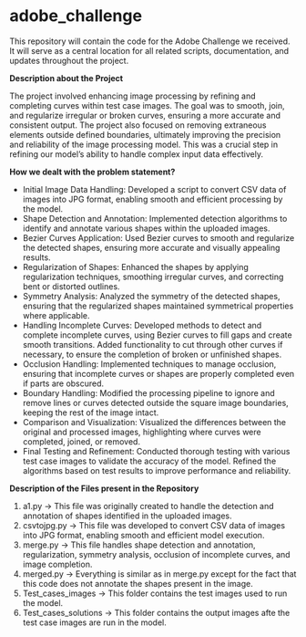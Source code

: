 # adobe_challenge
This repository will contain the code for the Adobe Challenge we received. It will serve as a central location for all related scripts, documentation, and updates throughout the project.

**Description about the Project**

The project involved enhancing image processing by refining and completing curves within test case images. The goal was to smooth, join, and regularize irregular or broken curves, ensuring a more accurate and consistent output. The project also focused on removing extraneous elements outside defined boundaries, ultimately improving the precision and reliability of the image processing model. This was a crucial step in refining our model’s ability to handle complex input data effectively.

**How we dealt with the problem statement?**
- Initial Image Data Handling: Developed a script to convert CSV data of images into JPG format, enabling smooth and efficient processing by the model.
- Shape Detection and Annotation: Implemented detection algorithms to identify and annotate various shapes within the uploaded images.
- Bezier Curves Application: Used Bezier curves to smooth and regularize the detected shapes, ensuring more accurate and visually appealing results.
- Regularization of Shapes: Enhanced the shapes by applying regularization techniques, smoothing irregular curves, and correcting bent or distorted outlines.
- Symmetry Analysis: Analyzed the symmetry of the detected shapes, ensuring that the regularized shapes maintained symmetrical properties where applicable.
- Handling Incomplete Curves: Developed methods to detect and complete incomplete curves, using Bezier curves to fill gaps and create smooth transitions. Added functionality to cut through other curves if necessary, to ensure the completion of broken or unfinished shapes.
- Occlusion Handling: Implemented techniques to manage occlusion, ensuring that incomplete curves or shapes are properly completed even if parts are obscured.
- Boundary Handling: Modified the processing pipeline to ignore and remove lines or curves detected outside the square image boundaries, keeping the rest of the image intact.
- Comparison and Visualization: Visualized the differences between the original and processed images, highlighting where curves were completed, joined, or removed.
- Final Testing and Refinement: Conducted thorough testing with various test case images to validate the accuracy of the model.
Refined the algorithms based on test results to improve performance and reliability.

**Description of the Files present in the Repository**
1. a1.py -> This file was originally created to handle the detection and annotation of shapes identified in the uploaded images.
2. csvtojpg.py -> This file was developed to convert CSV data of images into JPG format, enabling smooth and efficient model execution.
3. merge.py -> This file handles shape detection and annotation, regularization, symmetry analysis, occlusion of incomplete curves, and image completion.
4. merged.py -> Everything is similar as in merge.py except for the fact that this code does not annotate the shapes present in the image.
5. Test_cases_images -> This folder contains the test images used to run the model.
6. Test_cases_solutions -> This folder contains the output images afte the test case images are run in the model.

